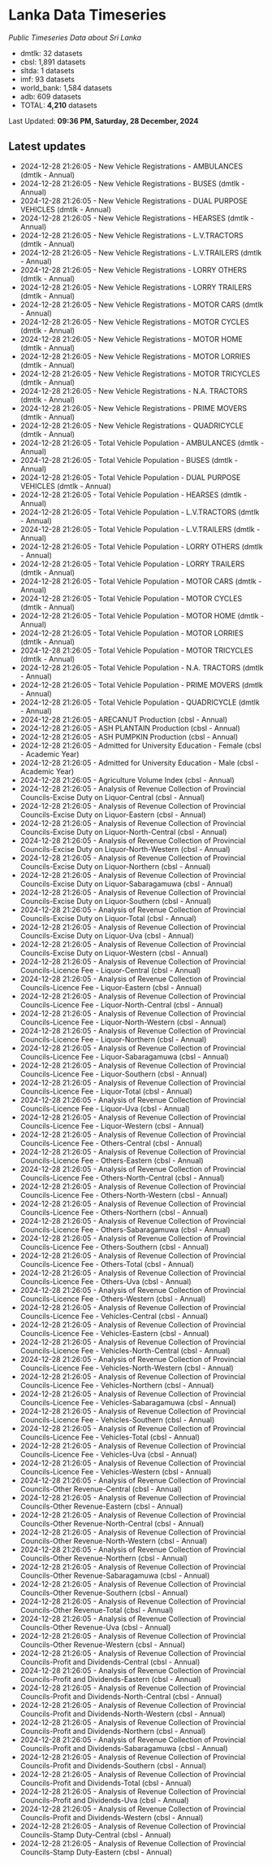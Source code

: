 # Lanka Data Timeseries
*Public Timeseries Data about Sri Lanka*

* dmtlk: 32 datasets
* cbsl: 1,891 datasets
* sltda: 1 datasets
* imf: 93 datasets
* world_bank: 1,584 datasets
* adb: 609 datasets
* TOTAL: **4,210** datasets

Last Updated: **09:36 PM, Saturday, 28 December, 2024**

## Latest updates

* 2024-12-28 21:26:05 - New Vehicle Registrations - AMBULANCES (dmtlk - Annual)
* 2024-12-28 21:26:05 - New Vehicle Registrations - BUSES (dmtlk - Annual)
* 2024-12-28 21:26:05 - New Vehicle Registrations - DUAL PURPOSE VEHICLES (dmtlk - Annual)
* 2024-12-28 21:26:05 - New Vehicle Registrations - HEARSES (dmtlk - Annual)
* 2024-12-28 21:26:05 - New Vehicle Registrations - L.V.TRACTORS (dmtlk - Annual)
* 2024-12-28 21:26:05 - New Vehicle Registrations - L.V.TRAILERS (dmtlk - Annual)
* 2024-12-28 21:26:05 - New Vehicle Registrations - LORRY OTHERS (dmtlk - Annual)
* 2024-12-28 21:26:05 - New Vehicle Registrations - LORRY TRAILERS (dmtlk - Annual)
* 2024-12-28 21:26:05 - New Vehicle Registrations - MOTOR CARS (dmtlk - Annual)
* 2024-12-28 21:26:05 - New Vehicle Registrations - MOTOR CYCLES (dmtlk - Annual)
* 2024-12-28 21:26:05 - New Vehicle Registrations - MOTOR HOME (dmtlk - Annual)
* 2024-12-28 21:26:05 - New Vehicle Registrations - MOTOR LORRIES (dmtlk - Annual)
* 2024-12-28 21:26:05 - New Vehicle Registrations - MOTOR TRICYCLES (dmtlk - Annual)
* 2024-12-28 21:26:05 - New Vehicle Registrations - N.A. TRACTORS (dmtlk - Annual)
* 2024-12-28 21:26:05 - New Vehicle Registrations - PRIME MOVERS (dmtlk - Annual)
* 2024-12-28 21:26:05 - New Vehicle Registrations - QUADRICYCLE (dmtlk - Annual)
* 2024-12-28 21:26:05 - Total Vehicle Population - AMBULANCES (dmtlk - Annual)
* 2024-12-28 21:26:05 - Total Vehicle Population - BUSES (dmtlk - Annual)
* 2024-12-28 21:26:05 - Total Vehicle Population - DUAL PURPOSE VEHICLES (dmtlk - Annual)
* 2024-12-28 21:26:05 - Total Vehicle Population - HEARSES (dmtlk - Annual)
* 2024-12-28 21:26:05 - Total Vehicle Population - L.V.TRACTORS (dmtlk - Annual)
* 2024-12-28 21:26:05 - Total Vehicle Population - L.V.TRAILERS (dmtlk - Annual)
* 2024-12-28 21:26:05 - Total Vehicle Population - LORRY OTHERS (dmtlk - Annual)
* 2024-12-28 21:26:05 - Total Vehicle Population - LORRY TRAILERS (dmtlk - Annual)
* 2024-12-28 21:26:05 - Total Vehicle Population - MOTOR CARS (dmtlk - Annual)
* 2024-12-28 21:26:05 - Total Vehicle Population - MOTOR CYCLES (dmtlk - Annual)
* 2024-12-28 21:26:05 - Total Vehicle Population - MOTOR HOME (dmtlk - Annual)
* 2024-12-28 21:26:05 - Total Vehicle Population - MOTOR LORRIES (dmtlk - Annual)
* 2024-12-28 21:26:05 - Total Vehicle Population - MOTOR TRICYCLES (dmtlk - Annual)
* 2024-12-28 21:26:05 - Total Vehicle Population - N.A. TRACTORS (dmtlk - Annual)
* 2024-12-28 21:26:05 - Total Vehicle Population - PRIME MOVERS (dmtlk - Annual)
* 2024-12-28 21:26:05 - Total Vehicle Population - QUADRICYCLE (dmtlk - Annual)
* 2024-12-28 21:26:05 - ARECANUT Production (cbsl - Annual)
* 2024-12-28 21:26:05 - ASH PLANTAIN Production (cbsl - Annual)
* 2024-12-28 21:26:05 - ASH PUMPKIN Production (cbsl - Annual)
* 2024-12-28 21:26:05 - Admitted for University Education - Female (cbsl - Academic Year)
* 2024-12-28 21:26:05 - Admitted for University Education - Male (cbsl - Academic Year)
* 2024-12-28 21:26:05 - Agriculture Volume Index (cbsl - Annual)
* 2024-12-28 21:26:05 - Analysis of Revenue Collection of Provincial Councils-Excise Duty on Liquor-Central (cbsl - Annual)
* 2024-12-28 21:26:05 - Analysis of Revenue Collection of Provincial Councils-Excise Duty on Liquor-Eastern (cbsl - Annual)
* 2024-12-28 21:26:05 - Analysis of Revenue Collection of Provincial Councils-Excise Duty on Liquor-North-Central (cbsl - Annual)
* 2024-12-28 21:26:05 - Analysis of Revenue Collection of Provincial Councils-Excise Duty on Liquor-North-Western (cbsl - Annual)
* 2024-12-28 21:26:05 - Analysis of Revenue Collection of Provincial Councils-Excise Duty on Liquor-Northern (cbsl - Annual)
* 2024-12-28 21:26:05 - Analysis of Revenue Collection of Provincial Councils-Excise Duty on Liquor-Sabaragamuwa (cbsl - Annual)
* 2024-12-28 21:26:05 - Analysis of Revenue Collection of Provincial Councils-Excise Duty on Liquor-Southern (cbsl - Annual)
* 2024-12-28 21:26:05 - Analysis of Revenue Collection of Provincial Councils-Excise Duty on Liquor-Total (cbsl - Annual)
* 2024-12-28 21:26:05 - Analysis of Revenue Collection of Provincial Councils-Excise Duty on Liquor-Uva (cbsl - Annual)
* 2024-12-28 21:26:05 - Analysis of Revenue Collection of Provincial Councils-Excise Duty on Liquor-Western (cbsl - Annual)
* 2024-12-28 21:26:05 - Analysis of Revenue Collection of Provincial Councils-Licence Fee - Liquor-Central (cbsl - Annual)
* 2024-12-28 21:26:05 - Analysis of Revenue Collection of Provincial Councils-Licence Fee - Liquor-Eastern (cbsl - Annual)
* 2024-12-28 21:26:05 - Analysis of Revenue Collection of Provincial Councils-Licence Fee - Liquor-North-Central (cbsl - Annual)
* 2024-12-28 21:26:05 - Analysis of Revenue Collection of Provincial Councils-Licence Fee - Liquor-North-Western (cbsl - Annual)
* 2024-12-28 21:26:05 - Analysis of Revenue Collection of Provincial Councils-Licence Fee - Liquor-Northern (cbsl - Annual)
* 2024-12-28 21:26:05 - Analysis of Revenue Collection of Provincial Councils-Licence Fee - Liquor-Sabaragamuwa (cbsl - Annual)
* 2024-12-28 21:26:05 - Analysis of Revenue Collection of Provincial Councils-Licence Fee - Liquor-Southern (cbsl - Annual)
* 2024-12-28 21:26:05 - Analysis of Revenue Collection of Provincial Councils-Licence Fee - Liquor-Total (cbsl - Annual)
* 2024-12-28 21:26:05 - Analysis of Revenue Collection of Provincial Councils-Licence Fee - Liquor-Uva (cbsl - Annual)
* 2024-12-28 21:26:05 - Analysis of Revenue Collection of Provincial Councils-Licence Fee - Liquor-Western (cbsl - Annual)
* 2024-12-28 21:26:05 - Analysis of Revenue Collection of Provincial Councils-Licence Fee - Others-Central (cbsl - Annual)
* 2024-12-28 21:26:05 - Analysis of Revenue Collection of Provincial Councils-Licence Fee - Others-Eastern (cbsl - Annual)
* 2024-12-28 21:26:05 - Analysis of Revenue Collection of Provincial Councils-Licence Fee - Others-North-Central (cbsl - Annual)
* 2024-12-28 21:26:05 - Analysis of Revenue Collection of Provincial Councils-Licence Fee - Others-North-Western (cbsl - Annual)
* 2024-12-28 21:26:05 - Analysis of Revenue Collection of Provincial Councils-Licence Fee - Others-Northern (cbsl - Annual)
* 2024-12-28 21:26:05 - Analysis of Revenue Collection of Provincial Councils-Licence Fee - Others-Sabaragamuwa (cbsl - Annual)
* 2024-12-28 21:26:05 - Analysis of Revenue Collection of Provincial Councils-Licence Fee - Others-Southern (cbsl - Annual)
* 2024-12-28 21:26:05 - Analysis of Revenue Collection of Provincial Councils-Licence Fee - Others-Total (cbsl - Annual)
* 2024-12-28 21:26:05 - Analysis of Revenue Collection of Provincial Councils-Licence Fee - Others-Uva (cbsl - Annual)
* 2024-12-28 21:26:05 - Analysis of Revenue Collection of Provincial Councils-Licence Fee - Others-Western (cbsl - Annual)
* 2024-12-28 21:26:05 - Analysis of Revenue Collection of Provincial Councils-Licence Fee - Vehicles-Central (cbsl - Annual)
* 2024-12-28 21:26:05 - Analysis of Revenue Collection of Provincial Councils-Licence Fee - Vehicles-Eastern (cbsl - Annual)
* 2024-12-28 21:26:05 - Analysis of Revenue Collection of Provincial Councils-Licence Fee - Vehicles-North-Central (cbsl - Annual)
* 2024-12-28 21:26:05 - Analysis of Revenue Collection of Provincial Councils-Licence Fee - Vehicles-North-Western (cbsl - Annual)
* 2024-12-28 21:26:05 - Analysis of Revenue Collection of Provincial Councils-Licence Fee - Vehicles-Northern (cbsl - Annual)
* 2024-12-28 21:26:05 - Analysis of Revenue Collection of Provincial Councils-Licence Fee - Vehicles-Sabaragamuwa (cbsl - Annual)
* 2024-12-28 21:26:05 - Analysis of Revenue Collection of Provincial Councils-Licence Fee - Vehicles-Southern (cbsl - Annual)
* 2024-12-28 21:26:05 - Analysis of Revenue Collection of Provincial Councils-Licence Fee - Vehicles-Total (cbsl - Annual)
* 2024-12-28 21:26:05 - Analysis of Revenue Collection of Provincial Councils-Licence Fee - Vehicles-Uva (cbsl - Annual)
* 2024-12-28 21:26:05 - Analysis of Revenue Collection of Provincial Councils-Licence Fee - Vehicles-Western (cbsl - Annual)
* 2024-12-28 21:26:05 - Analysis of Revenue Collection of Provincial Councils-Other Revenue-Central (cbsl - Annual)
* 2024-12-28 21:26:05 - Analysis of Revenue Collection of Provincial Councils-Other Revenue-Eastern (cbsl - Annual)
* 2024-12-28 21:26:05 - Analysis of Revenue Collection of Provincial Councils-Other Revenue-North-Central (cbsl - Annual)
* 2024-12-28 21:26:05 - Analysis of Revenue Collection of Provincial Councils-Other Revenue-North-Western (cbsl - Annual)
* 2024-12-28 21:26:05 - Analysis of Revenue Collection of Provincial Councils-Other Revenue-Northern (cbsl - Annual)
* 2024-12-28 21:26:05 - Analysis of Revenue Collection of Provincial Councils-Other Revenue-Sabaragamuwa (cbsl - Annual)
* 2024-12-28 21:26:05 - Analysis of Revenue Collection of Provincial Councils-Other Revenue-Southern (cbsl - Annual)
* 2024-12-28 21:26:05 - Analysis of Revenue Collection of Provincial Councils-Other Revenue-Total (cbsl - Annual)
* 2024-12-28 21:26:05 - Analysis of Revenue Collection of Provincial Councils-Other Revenue-Uva (cbsl - Annual)
* 2024-12-28 21:26:05 - Analysis of Revenue Collection of Provincial Councils-Other Revenue-Western (cbsl - Annual)
* 2024-12-28 21:26:05 - Analysis of Revenue Collection of Provincial Councils-Profit and Dividends-Central (cbsl - Annual)
* 2024-12-28 21:26:05 - Analysis of Revenue Collection of Provincial Councils-Profit and Dividends-Eastern (cbsl - Annual)
* 2024-12-28 21:26:05 - Analysis of Revenue Collection of Provincial Councils-Profit and Dividends-North-Central (cbsl - Annual)
* 2024-12-28 21:26:05 - Analysis of Revenue Collection of Provincial Councils-Profit and Dividends-North-Western (cbsl - Annual)
* 2024-12-28 21:26:05 - Analysis of Revenue Collection of Provincial Councils-Profit and Dividends-Northern (cbsl - Annual)
* 2024-12-28 21:26:05 - Analysis of Revenue Collection of Provincial Councils-Profit and Dividends-Sabaragamuwa (cbsl - Annual)
* 2024-12-28 21:26:05 - Analysis of Revenue Collection of Provincial Councils-Profit and Dividends-Southern (cbsl - Annual)
* 2024-12-28 21:26:05 - Analysis of Revenue Collection of Provincial Councils-Profit and Dividends-Total (cbsl - Annual)
* 2024-12-28 21:26:05 - Analysis of Revenue Collection of Provincial Councils-Profit and Dividends-Uva (cbsl - Annual)
* 2024-12-28 21:26:05 - Analysis of Revenue Collection of Provincial Councils-Profit and Dividends-Western (cbsl - Annual)
* 2024-12-28 21:26:05 - Analysis of Revenue Collection of Provincial Councils-Stamp Duty-Central (cbsl - Annual)
* 2024-12-28 21:26:05 - Analysis of Revenue Collection of Provincial Councils-Stamp Duty-Eastern (cbsl - Annual)